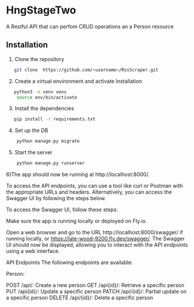 # HngStageTwo
A Restful API that can perfom CRUD operations an a Person resource


## Installation

1. Clone the repository
```bash
   git clone  https://github.com/<username>/RssScraper.git
```

2. Create a virtual environment and activate Installation
```bash
   python3 -m venv venv
    source env/bin/activate
```

3. Install the dependencies
```bash
   pip install -r requirements.txt
```

4. Set up the DB
```bash
    python manage.py migrate
```


5. Start the server
```bash
    python manage.py runserver
```
6)The app should now be running at http://localhost:8000/.

To access the API endpoints, you can use a tool like curl or Postman with the appropriate URLs and headers. Alternatively, you can access the Swagger UI by following the steps below.

To access the Swagger UI, follow these steps:

Make sure the app is running locally or deployed on Fly.io.

Open a web browser and go to the URL http://localhost:8000/swagger/ if running locally, or https://late-wood-9200.fly.dev/swagger/. The Swagger UI should now be displayed, allowing you to interact with the API endpoints using a web interface.

API Endpoints
The following endpoints are available:

Person:

POST /api/: Create a new person
GET /api{id}/: Retrieve a specific person
PUT /api{id}/: Update a specific person
PATCH /api/{id}/: Partial update on a specific person
DELETE /api/{id}/: Delete a specific person
